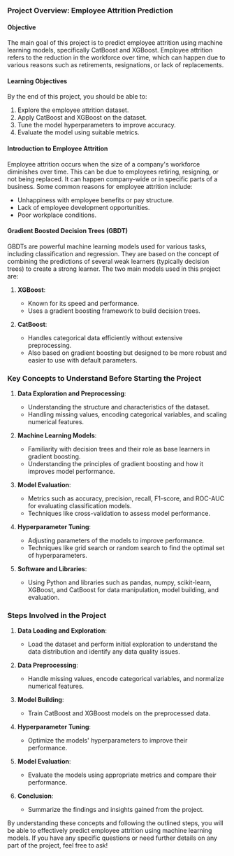 ### Project Overview: Employee Attrition Prediction

#### Objective
The main goal of this project is to predict employee attrition using machine learning models, specifically CatBoost and XGBoost. Employee attrition refers to the reduction in the workforce over time, which can happen due to various reasons such as retirements, resignations, or lack of replacements.

#### Learning Objectives
By the end of this project, you should be able to:
1. Explore the employee attrition dataset.
2. Apply CatBoost and XGBoost on the dataset.
3. Tune the model hyperparameters to improve accuracy.
4. Evaluate the model using suitable metrics.

#### Introduction to Employee Attrition
Employee attrition occurs when the size of a company's workforce diminishes over time. This can be due to employees retiring, resigning, or not being replaced. It can happen company-wide or in specific parts of a business. Some common reasons for employee attrition include:
- Unhappiness with employee benefits or pay structure.
- Lack of employee development opportunities.
- Poor workplace conditions.

#### Gradient Boosted Decision Trees (GBDT)
GBDTs are powerful machine learning models used for various tasks, including classification and regression. They are based on the concept of combining the predictions of several weak learners (typically decision trees) to create a strong learner. The two main models used in this project are:

1. **XGBoost**:
   - Known for its speed and performance.
   - Uses a gradient boosting framework to build decision trees.
   
2. **CatBoost**:
   - Handles categorical data efficiently without extensive preprocessing.
   - Also based on gradient boosting but designed to be more robust and easier to use with default parameters.

### Key Concepts to Understand Before Starting the Project

1. **Data Exploration and Preprocessing**:
   - Understanding the structure and characteristics of the dataset.
   - Handling missing values, encoding categorical variables, and scaling numerical features.
   
2. **Machine Learning Models**:
   - Familiarity with decision trees and their role as base learners in gradient boosting.
   - Understanding the principles of gradient boosting and how it improves model performance.

3. **Model Evaluation**:
   - Metrics such as accuracy, precision, recall, F1-score, and ROC-AUC for evaluating classification models.
   - Techniques like cross-validation to assess model performance.

4. **Hyperparameter Tuning**:
   - Adjusting parameters of the models to improve performance.
   - Techniques like grid search or random search to find the optimal set of hyperparameters.

5. **Software and Libraries**:
   - Using Python and libraries such as pandas, numpy, scikit-learn, XGBoost, and CatBoost for data manipulation, model building, and evaluation.

### Steps Involved in the Project

1. **Data Loading and Exploration**:
   - Load the dataset and perform initial exploration to understand the data distribution and identify any data quality issues.

2. **Data Preprocessing**:
   - Handle missing values, encode categorical variables, and normalize numerical features.

3. **Model Building**:
   - Train CatBoost and XGBoost models on the preprocessed data.

4. **Hyperparameter Tuning**:
   - Optimize the models' hyperparameters to improve their performance.

5. **Model Evaluation**:
   - Evaluate the models using appropriate metrics and compare their performance.

6. **Conclusion**:
   - Summarize the findings and insights gained from the project.

By understanding these concepts and following the outlined steps, you will be able to effectively predict employee attrition using machine learning models. If you have any specific questions or need further details on any part of the project, feel free to ask!